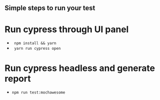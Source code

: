 ## Simple steps to run your test

# Run cypress through UI panel
- `` npm install && yarn``
- `` yarn run cypress open``

# Run cypress headless and generate report

- ``npm run test:mochawesome``

